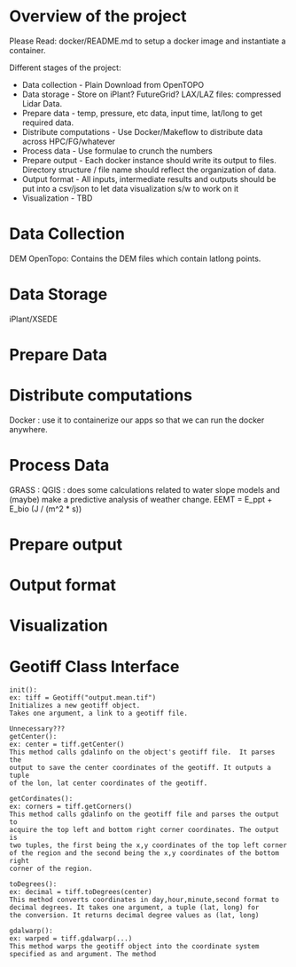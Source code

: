 Overview of the project
==

Please Read: docker/README.md to setup a docker image and instantiate a container.

Different stages of the project:
* Data collection - Plain Download from OpenTOPO
* Data storage - Store on iPlant? FutureGrid? LAX/LAZ files: compressed Lidar Data.
* Prepare data - temp, pressure, etc data, input time, lat/long to get required data.
* Distribute computations - Use Docker/Makeflow to distribute data across HPC/FG/whatever
* Process data - Use formulae to crunch the numbers
* Prepare output - Each docker instance should write its output to files. Directory structure / file name should reflect the organization of data.
* Output format - All inputs, intermediate results and outputs should be put into a csv/json to let data visualization s/w to work on it
* Visualization - TBD

Data Collection
==
DEM
OpenTopo: Contains the DEM files which contain latlong points.

Data Storage
==
iPlant/XSEDE

Prepare Data
==


Distribute computations
==
Docker : use it to containerize our apps so that we can run the docker anywhere.


Process Data
==
GRASS : 
QGIS : does some calculations related to water slope models and (maybe) make a predictive analysis of weather change.
EEMT = E_ppt + E_bio (J / (m^2 * s))

Prepare output
==


Output format
==


Visualization
==


Geotiff Class Interface
==
    init():
    ex: tiff = Geotiff("output.mean.tif")
    Initializes a new geotiff object.
    Takes one argument, a link to a geotiff file.

    Unnecessary???
    getCenter():
    ex: center = tiff.getCenter()
    This method calls gdalinfo on the object's geotiff file.  It parses the 
    output to save the center coordinates of the geotiff. It outputs a tuple 
    of the lon, lat center coordinates of the geotiff.
    
    getCordinates():
    ex: corners = tiff.getCorners()
    This method calls gdalinfo on the geotiff file and parses the output to
    acquire the top left and bottom right corner coordinates. The output is
    two tuples, the first being the x,y coordinates of the top left corner
    of the region and the second being the x,y coordinates of the bottom right
    corner of the region.
    
    toDegrees():
    ex: decimal = tiff.toDegrees(center)
    This method converts coordinates in day,hour,minute,second format to
    decimal degrees. It takes one argument, a tuple (lat, long) for
    the conversion. It returns decimal degree values as (lat, long)

    gdalwarp():
    ex: warped = tiff.gdalwarp(...)
    This method warps the geotiff object into the coordinate system
    specified as and argument. The method 


